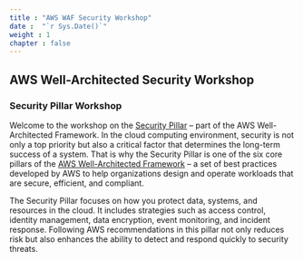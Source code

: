 ```yaml
---
title : "AWS WAF Security Workshop"
date :  "`r Sys.Date()`" 
weight : 1 
chapter : false
---
```

## AWS Well-Architected Security Workshop
### Security Pillar Workshop
Welcome to the workshop on the [Security Pillar](https://docs.aws.amazon.com/wellarchitected/latest/security-pillar/welcome.html) – part of the AWS Well-Architected Framework.
In the cloud computing environment, security is not only a top priority but also a critical factor that determines the long-term success of a system. That is why the Security Pillar is one of the six core pillars of the [AWS Well-Architected Framework](https://aws.amazon.com/architecture/well-architected/?wa-lens-whitepapers.sort-by=item.additionalFields.sortDate&wa-lens-whitepapers.sort-order=desc&wa-guidance-whitepapers.sort-by=item.additionalFields.sortDate&wa-guidance-whitepapers.sort-order=desc) – a set of best practices developed by AWS to help organizations design and operate workloads that are secure, efficient, and compliant.

The Security Pillar focuses on how you protect data, systems, and resources in the cloud. It includes strategies such as access control, identity management, data encryption, event monitoring, and incident response. Following AWS recommendations in this pillar not only reduces risk but also enhances the ability to detect and respond quickly to security threats.
